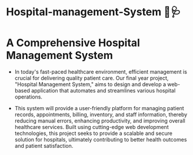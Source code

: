 # Hospital-management-System 🏥🩺


# A Comprehensive Hospital Management System

* In today's fast-paced healthcare environment, efficient management is crucial for delivering quality patient care. 
Our final year project, "Hospital Management System," aims to design and develop a web-based application that automates and streamlines various hospital operations. 

* This system will provide a user-friendly platform for managing patient records, appointments, billing, inventory, and staff information, thereby reducing manual errors, enhancing productivity, and improving overall healthcare services. Built using cutting-edge web development technologies, this project seeks to provide a scalable and secure solution for hospitals, ultimately contributing to better health outcomes and patient satisfaction.
